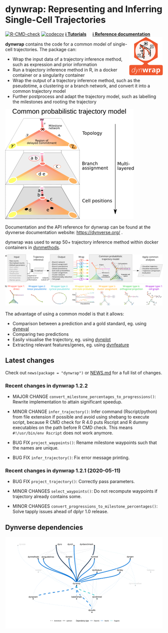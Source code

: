 dynwrap: Representing and Inferring Single-Cell Trajectories
================

<!-- README.md is generated from README.Rmd. Please edit that file -->

[![R-CMD-check](https://github.com/dynverse/dynwrap/workflows/R-CMD-check/badge.svg)](https://github.com/dynverse/dynwrap/actions?query=workflow%3AR-CMD-check)
[![codecov](https://codecov.io/gh/dynverse/dynwrap/branch/master/graph/badge.svg)](https://codecov.io/gh/dynverse/dynwrap)
[**ℹ️ Tutorials**](https://dynverse.org)     [**ℹ️ Reference
documentation**](https://dynverse.org/reference/dynwrap)
<br><img src="man/figures/logo.png" align="right" />

**dynwrap** contains the code for a common model of single-cell
trajectories. The package can:

  - Wrap the input data of a trajectory inference method, such as
    expression and prior information
  - Run a trajectory inference method in R, in a docker container or a
    singularity container
  - Wrap the output of a trajectory inference method, such as the
    pseudotime, a clustering or a branch network, and convert it into a
    common trajectory model
  - Further postprocess and adapt the trajectory model, such as
    labelling the milestones and rooting the trajectory

![](man/figures/trajectory_model.png)

Documentation and the API reference for dynwrap can be found at the
dyvnerse documentation website: <https://dynverse.org/> .

dynwrap was used to wrap 50+ trajectory inference method within docker
containers in [dynmethods](https://github.com/dynverse/dynmethods).

![](man/figures/overview_wrapping_v3.png)

The advantage of using a common model is that it allows:

  - Comparison between a prediction and a gold standard, eg. using
    [dyneval](https://www.github.com/dynverse/dyneval)
  - Comparing two predictions
  - Easily visualise the trajectory, eg. using
    [dynplot](https://www.github.com/dynverse/dynplot)
  - Extracting relevant features/genes, eg. using
    [dynfeature](https://www.github.com/dynverse/dynfeature)

## Latest changes

Check out `news(package = "dynwrap")` or [NEWS.md](NEWS.md) for a full
list of changes.

<!-- This section gets automatically generated from inst/NEWS.md -->

### Recent changes in dynwrap 1.2.2

  - MAJOR CHANGE `convert_milestone_percentages_to_progressions()`:
    Rewrite implementation to attain significant speedup.

  - MINOR CHANGE `infer_trajectory()`: Infer command (Rscript/python)
    from file extension if possible and avoid using shebang to execute
    script, because R CMD check for R 4.0 puts Rscript and R dummy
    executables on the path before R CMD check. This means
    `#!/usr/bin/env Rscript` does not work anymore.

  - BUG FIX `project_waypoints()`: Rename milestone waypoints such that
    the names are unique.

  - BUG FIX `infer_trajectory()`: Fix error message printing.

### Recent changes in dynwrap 1.2.1 (2020-05-11)

  - BUG FIX `project_trajectory()`: Correctly pass parameters.

  - MINOR CHANGES `select_waypoints()`: Do not recompute waypoints if
    trajectory already contains some.

  - MINOR CHANGES `convert_progressions_to_milestone_percentages()`:
    Solve tapply issues ahead of dplyr 1.0 release.

## Dynverse dependencies

<!-- Generated by "update_dependency_graphs.R" in the main dynverse repo -->

![](man/figures/dependencies.png)
